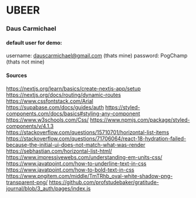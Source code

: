 # UBEER
### Daus Carmichael



#### default user for demo:
username: dauscarmichael@gmail.com (thats mine)
password: PogChamp                 (thats not mine)

#### Sources
https://nextjs.org/learn/basics/create-nextjs-app/setup
https://nextjs.org/docs/routing/dynamic-routes
https://www.cssfontstack.com/Arial
https://supabase.com/docs/guides/auth
https://styled-components.com/docs/basics#styling-any-component
https://www.w3schools.com/Css/
https://www.npmjs.com/package/styled-components/v/4.1.3
https://stackoverflow.com/questions/15710701/horizontal-list-items
https://stackoverflow.com/questions/71706064/react-18-hydration-failed-because-the-initial-ui-does-not-match-what-was-render
https://sebhastian.com/horizontal-list-html/
https://www.impressivewebs.com/understanding-em-units-css/
https://www.javatpoint.com/how-to-underline-text-in-css
https://www.javatpoint.com/how-to-bold-text-in-css
https://www.pngitem.com/middle/TmTRhb_oval-white-shadow-png-transparent-png/
https://github.com/profstudebaker/gratitude-journal/blob/3_auth/pages/index.js
